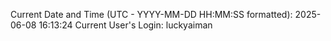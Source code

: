 Current Date and Time (UTC - YYYY-MM-DD HH:MM:SS formatted): 2025-06-08 16:13:24
Current User's Login: luckyaiman
